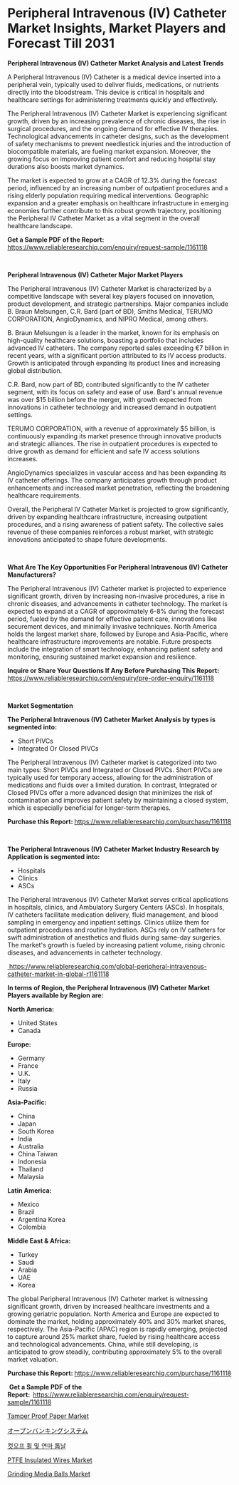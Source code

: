 <p><h1>Peripheral Intravenous (IV) Catheter Market Insights, Market Players and Forecast Till 2031</h1></p><p><strong>Peripheral Intravenous (IV) Catheter Market Analysis and Latest Trends</strong></p>
<p><p>A Peripheral Intravenous (IV) Catheter is a medical device inserted into a peripheral vein, typically used to deliver fluids, medications, or nutrients directly into the bloodstream. This device is critical in hospitals and healthcare settings for administering treatments quickly and effectively.</p><p>The Peripheral Intravenous (IV) Catheter Market is experiencing significant growth, driven by an increasing prevalence of chronic diseases, the rise in surgical procedures, and the ongoing demand for effective IV therapies. Technological advancements in catheter designs, such as the development of safety mechanisms to prevent needlestick injuries and the introduction of biocompatible materials, are fueling market expansion. Moreover, the growing focus on improving patient comfort and reducing hospital stay durations also boosts market dynamics.</p><p>The market is expected to grow at a CAGR of 12.3% during the forecast period, influenced by an increasing number of outpatient procedures and a rising elderly population requiring medical interventions. Geographic expansion and a greater emphasis on healthcare infrastructure in emerging economies further contribute to this robust growth trajectory, positioning the Peripheral IV Catheter Market as a vital segment in the overall healthcare landscape.</p></p>
<p><strong>Get a Sample PDF of the Report:&nbsp;</strong> <a href="https://www.reliableresearchiq.com/enquiry/request-sample/1161118">https://www.reliableresearchiq.com/enquiry/request-sample/1161118</a></p>
<p>&nbsp;</p>
<p><strong>Peripheral Intravenous (IV) Catheter Major Market Players</strong></p>
<p><p>The Peripheral Intravenous (IV) Catheter Market is characterized by a competitive landscape with several key players focused on innovation, product development, and strategic partnerships. Major companies include B. Braun Melsungen, C.R. Bard (part of BD), Smiths Medical, TERUMO CORPORATION, AngioDynamics, and NIPRO Medical, among others. </p><p>B. Braun Melsungen is a leader in the market, known for its emphasis on high-quality healthcare solutions, boasting a portfolio that includes advanced IV catheters. The company reported sales exceeding €7 billion in recent years, with a significant portion attributed to its IV access products. Growth is anticipated through expanding its product lines and increasing global distribution.</p><p>C.R. Bard, now part of BD, contributed significantly to the IV catheter segment, with its focus on safety and ease of use. Bard's annual revenue was over $15 billion before the merger, with growth expected from innovations in catheter technology and increased demand in outpatient settings.</p><p>TERUMO CORPORATION, with a revenue of approximately $5 billion, is continuously expanding its market presence through innovative products and strategic alliances. The rise in outpatient procedures is expected to drive growth as demand for efficient and safe IV access solutions increases.</p><p>AngioDynamics specializes in vascular access and has been expanding its IV catheter offerings. The company anticipates growth through product enhancements and increased market penetration, reflecting the broadening healthcare requirements.</p><p>Overall, the Peripheral IV Catheter Market is projected to grow significantly, driven by expanding healthcare infrastructure, increasing outpatient procedures, and a rising awareness of patient safety. The collective sales revenue of these companies reinforces a robust market, with strategic innovations anticipated to shape future developments.</p></p>
<p>&nbsp;</p>
<p><strong>What Are The Key Opportunities For Peripheral Intravenous (IV) Catheter Manufacturers?</strong></p>
<p><p>The Peripheral Intravenous (IV) Catheter market is projected to experience significant growth, driven by increasing non-invasive procedures, a rise in chronic diseases, and advancements in catheter technology. The market is expected to expand at a CAGR of approximately 6-8% during the forecast period, fueled by the demand for effective patient care, innovations like securement devices, and minimally invasive techniques. North America holds the largest market share, followed by Europe and Asia-Pacific, where healthcare infrastructure improvements are notable. Future prospects include the integration of smart technology, enhancing patient safety and monitoring, ensuring sustained market expansion and resilience.</p></p>
<p><strong>Inquire or Share Your Questions If Any Before Purchasing This Report:</strong> <a href="https://www.reliableresearchiq.com/enquiry/pre-order-enquiry/1161118">https://www.reliableresearchiq.com/enquiry/pre-order-enquiry/1161118</a></p>
<p>&nbsp;</p>
<p><strong>Market Segmentation</strong></p>
<p><strong>The Peripheral Intravenous (IV) Catheter Market Analysis by types is segmented into:</strong></p>
<p><ul><li>Short PIVCs</li><li>Integrated Or Closed PIVCs</li></ul></p>
<p><p>The Peripheral Intravenous (IV) Catheter market is categorized into two main types: Short PIVCs and Integrated or Closed PIVCs. Short PIVCs are typically used for temporary access, allowing for the administration of medications and fluids over a limited duration. In contrast, Integrated or Closed PIVCs offer a more advanced design that minimizes the risk of contamination and improves patient safety by maintaining a closed system, which is especially beneficial for longer-term therapies.</p></p>
<p><strong>Purchase this Report:&nbsp;</strong><a href="https://www.reliableresearchiq.com/purchase/1161118">https://www.reliableresearchiq.com/purchase/1161118</a></p>
<p>&nbsp;</p>
<p><strong>The Peripheral Intravenous (IV) Catheter Market Industry Research by Application is segmented into:</strong></p>
<p><ul><li>Hospitals</li><li>Clinics</li><li>ASCs</li></ul></p>
<p><p>The Peripheral Intravenous (IV) Catheter Market serves critical applications in hospitals, clinics, and Ambulatory Surgery Centers (ASCs). In hospitals, IV catheters facilitate medication delivery, fluid management, and blood sampling in emergency and inpatient settings. Clinics utilize them for outpatient procedures and routine hydration. ASCs rely on IV catheters for swift administration of anesthetics and fluids during same-day surgeries. The market's growth is fueled by increasing patient volume, rising chronic diseases, and advancements in catheter technology.</p></p>
<p><a href="https://www.reliableresearchiq.com/global-peripheral-intravenous-catheter-market-in-global-r1161118">&nbsp;https://www.reliableresearchiq.com/global-peripheral-intravenous-catheter-market-in-global-r1161118</a></p>
<p><strong>In terms of Region, the Peripheral Intravenous (IV) Catheter Market Players available by Region are:</strong></p>
<p>
    <p> <strong> North America: </strong>
        <ul>
            <li>United States</li>
            <li>Canada</li>
        </ul>
        </p> 
    <p> <strong> Europe: </strong>
        <ul>
            <li>Germany</li>
            <li>France</li>
            <li>U.K.</li>
            <li>Italy</li>
            <li>Russia</li>
        </ul>
        </p> 
    <p> <strong> Asia-Pacific: </strong>
        <ul>
            <li>China</li>
            <li>Japan</li>
            <li>South Korea</li>
            <li>India</li>
            <li>Australia</li>
            <li>China Taiwan</li>
            <li>Indonesia</li>
            <li>Thailand</li>
            <li>Malaysia</li>
        </ul>
        </p> 
    <p> <strong> Latin America: </strong>
        <ul>
            <li>Mexico</li>
            <li>Brazil</li>
            <li>Argentina Korea</li>
            <li>Colombia</li>
        </ul>
        </p> 
    <p> <strong> Middle East & Africa: </strong>
        <ul>
            <li>Turkey</li>
            <li>Saudi</li>
            <li>Arabia</li>
            <li>UAE</li>
            <li>Korea</li>
        </ul>
    </p>
    </p>
<p><p>The global Peripheral Intravenous (IV) Catheter market is witnessing significant growth, driven by increased healthcare investments and a growing geriatric population. North America and Europe are expected to dominate the market, holding approximately 40% and 30% market shares, respectively. The Asia-Pacific (APAC) region is rapidly emerging, projected to capture around 25% market share, fueled by rising healthcare access and technological advancements. China, while still developing, is anticipated to grow steadily, contributing approximately 5% to the overall market valuation.</p></p>
<p><strong>Purchase this Report: </strong><a href="https://www.reliableresearchiq.com/purchase/1161118">https://www.reliableresearchiq.com/purchase/1161118</a></p>
<p>&nbsp;<strong>Get a Sample PDF of the Report:&nbsp;&nbsp;</strong><a href="https://www.reliableresearchiq.com/enquiry/request-sample/1161118">https://www.reliableresearchiq.com/enquiry/request-sample/1161118</a></p>
<p><strong></strong></p>
<p><p><a href="https://issuu.com/reportprime-2/docs/tamper-proof-paper-market-size-2030_a57a96f9549ab1">Tamper Proof Paper Market</a></p><p><a href="https://medium.com/@diahreya3556/open-banking-systems-market-%E3%81%AF-%E3%82%B3%E3%82%B9%E3%83%88%E7%AE%A1%E7%90%86%E3%81%A8%E5%8A%B9%E7%8E%87%E5%90%91%E4%B8%8A%E3%82%92%E5%84%AA%E5%85%88%E3%81%97%E3%81%BE%E3%81%99-%E3%81%95%E3%82%89%E3%81%AB-%E5%A0%B1%E5%91%8A%E6%9B%B8%E3%81%AF%E5%B8%82%E5%A0%B4%E3%81%AE%E9%9C%80%E8%A6%81%E9%9D%A2%E3%81%A8%E4%BE%9B%E7%B5%A6%E9%9D%A2%E3%81%AE%E4%B8%A1%E6%96%B9%E3%82%92%E3%82%AB%E3%83%90%E3%83%BC%E3%81%97%E3%81%A6%E3%81%84%E3%81%BE%E3%81%99-open-banking-3674780dbd96">オープンバンキングシステム</a></p><p><a href="https://medium.com/@florianwolf90/%EC%84%B8%EA%B3%84-cutoff-wheels-and-abrasive-saw-blades-market-%EC%9D%80-2024%EC%97%90%EC%84%9C-2031%EB%A1%9C-%EC%97%B0%ED%8F%89%EA%B7%A0-%EC%A6%9D%EA%B0%80%EC%9C%A8%EC%9D%84-%EB%B3%B4%EC%9D%BC-%EA%B2%83%EC%9C%BC%EB%A1%9C-%EC%98%88%EC%83%81%EB%90%A9%EB%8B%88%EB%8B%A4-103d2ead7861">컷오프 휠 및 연마 톱날</a></p><p><a href="https://issuu.com/reportprime-2/docs/ptfe-insulated-wires-market-size-20_3f2a4cab200241">PTFE Insulated Wires Market</a></p><p><a href="https://www.linkedin.com/pulse/emerging-market-trends-regional-analysis-grinding-media-balls-dym5e?trackingId=5ifQjysjRMKaz%2FhfFO0gFQ%3D%3D">Grinding Media Balls Market</a></p></p>